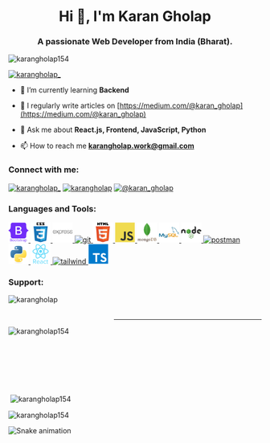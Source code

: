 <h1 align="center">Hi 👋, I'm Karan Gholap</h1>
<h3 align="center">A passionate Web Developer from India (Bharat).</h3>

<p align="left"> <img src="https://komarev.com/ghpvc/?username=karangholap154&label=Profile%20views&color=0e75b6&style=flat" alt="karangholap154" /> </p>

<p align="left"> <a href="https://twitter.com/karangholap_" target="blank"><img src="https://img.shields.io/twitter/follow/karangholap_?logo=twitter&style=for-the-badge" alt="karangholap_" /></a> </p>

- 🌱 I’m currently learning **Backend**

- 📝 I regularly write articles on [https://medium.com/@karan_gholap](https://medium.com/@karan_gholap)

- 💬 Ask me about **React.js, Frontend, JavaScript, Python**

- 📫 How to reach me **karangholap.work@gmail.com**

<h3 align="left">Connect with me:</h3>
<p align="left">
<a href="https://twitter.com/karangholap_" target="blank"><img align="center" src="https://raw.githubusercontent.com/rahuldkjain/github-profile-readme-generator/master/src/images/icons/Social/twitter.svg" alt="karangholap_" height="30" width="40" /></a>
<a href="https://linkedin.com/in/karangholap" target="blank"><img align="center" src="https://raw.githubusercontent.com/rahuldkjain/github-profile-readme-generator/master/src/images/icons/Social/linked-in-alt.svg" alt="karangholap" height="30" width="40" /></a>
<a href="https://medium.com/@karan_gholap" target="blank"><img align="center" src="https://raw.githubusercontent.com/rahuldkjain/github-profile-readme-generator/master/src/images/icons/Social/medium.svg" alt="@karan_gholap" height="30" width="40" /></a>
</p>

<h3 align="left">Languages and Tools:</h3>
<p align="left"> <a href="https://getbootstrap.com" target="_blank" rel="noreferrer"> <img src="https://raw.githubusercontent.com/devicons/devicon/master/icons/bootstrap/bootstrap-plain-wordmark.svg" alt="bootstrap" width="40" height="40"/> </a> <a href="https://www.w3schools.com/css/" target="_blank" rel="noreferrer"> <img src="https://raw.githubusercontent.com/devicons/devicon/master/icons/css3/css3-original-wordmark.svg" alt="css3" width="40" height="40"/> </a> <a href="https://expressjs.com" target="_blank" rel="noreferrer"> <img src="https://raw.githubusercontent.com/devicons/devicon/master/icons/express/express-original-wordmark.svg" alt="express" width="40" height="40"/> </a> <a href="https://git-scm.com/" target="_blank" rel="noreferrer"> <img src="https://www.vectorlogo.zone/logos/git-scm/git-scm-icon.svg" alt="git" width="40" height="40"/> </a> <a href="https://www.w3.org/html/" target="_blank" rel="noreferrer"> <img src="https://raw.githubusercontent.com/devicons/devicon/master/icons/html5/html5-original-wordmark.svg" alt="html5" width="40" height="40"/> </a> <a href="https://developer.mozilla.org/en-US/docs/Web/JavaScript" target="_blank" rel="noreferrer"> <img src="https://raw.githubusercontent.com/devicons/devicon/master/icons/javascript/javascript-original.svg" alt="javascript" width="40" height="40"/> </a> <a href="https://www.mongodb.com/" target="_blank" rel="noreferrer"> <img src="https://raw.githubusercontent.com/devicons/devicon/master/icons/mongodb/mongodb-original-wordmark.svg" alt="mongodb" width="40" height="40"/> </a> <a href="https://www.mysql.com/" target="_blank" rel="noreferrer"> <img src="https://raw.githubusercontent.com/devicons/devicon/master/icons/mysql/mysql-original-wordmark.svg" alt="mysql" width="40" height="40"/> </a> <a href="https://nodejs.org" target="_blank" rel="noreferrer"> <img src="https://raw.githubusercontent.com/devicons/devicon/master/icons/nodejs/nodejs-original-wordmark.svg" alt="nodejs" width="40" height="40"/> </a> <a href="https://postman.com" target="_blank" rel="noreferrer"> <img src="https://www.vectorlogo.zone/logos/getpostman/getpostman-icon.svg" alt="postman" width="40" height="40"/> </a> <a href="https://www.python.org" target="_blank" rel="noreferrer"> <img src="https://raw.githubusercontent.com/devicons/devicon/master/icons/python/python-original.svg" alt="python" width="40" height="40"/> </a> <a href="https://reactjs.org/" target="_blank" rel="noreferrer"> <img src="https://raw.githubusercontent.com/devicons/devicon/master/icons/react/react-original-wordmark.svg" alt="react" width="40" height="40"/> </a> <a href="https://tailwindcss.com/" target="_blank" rel="noreferrer"> <img src="https://www.vectorlogo.zone/logos/tailwindcss/tailwindcss-icon.svg" alt="tailwind" width="40" height="40"/> </a> <a href="https://www.typescriptlang.org/" target="_blank" rel="noreferrer"> <img src="https://raw.githubusercontent.com/devicons/devicon/master/icons/typescript/typescript-original.svg" alt="typescript" width="40" height="40"/> </a> </p>

<h3 align="left">Support:</h3>
<p><a href="https://www.buymeacoffee.com/karangholap"> <img align="left" src="https://cdn.buymeacoffee.com/buttons/v2/default-yellow.png" height="50" width="210" alt="karangholap" /></a></p><br><br>
<hr/>
<p><img align="left" src="https://github-readme-stats.vercel.app/api/top-langs?username=karangholap154&show_icons=true&locale=en&layout=compact" alt="karangholap154" /></p>
<br/><br/><br/><br/><br/><br/><br/>
<p>&nbsp;<img align="center" src="https://github-readme-stats.vercel.app/api?username=karangholap154&show_icons=true&locale=en" alt="karangholap154" /></p>

<p><img align="center" src="https://github-readme-streak-stats.herokuapp.com/?user=karangholap154&" alt="karangholap154" /></p>

<img src="https://raw.githubusercontent.com/karangholap154/karangholap154/output/snake.svg" alt="Snake animation" />

###
